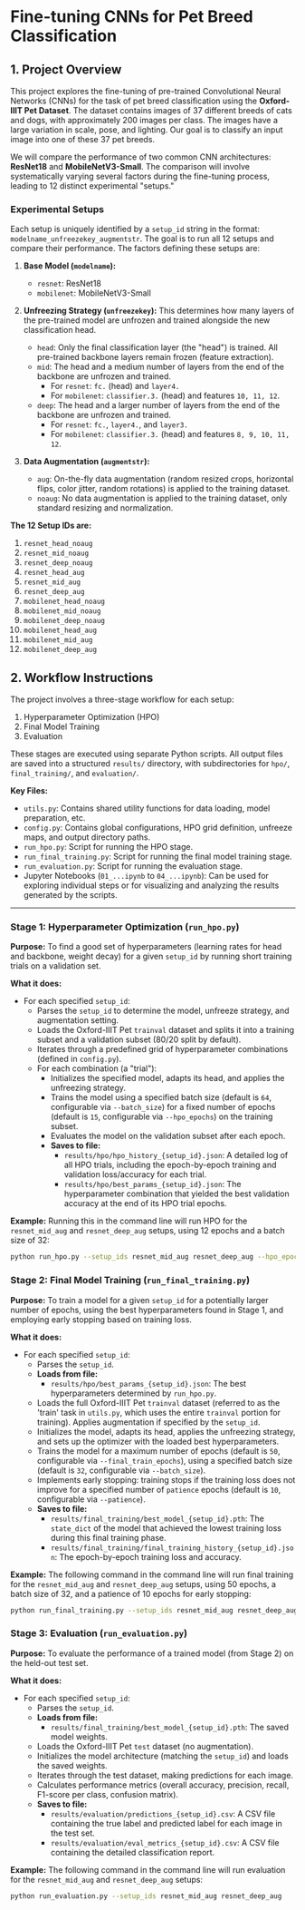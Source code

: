 # Fine-tuning CNNs for Pet Breed Classification

## 1. Project Overview

This project explores the fine-tuning of pre-trained Convolutional Neural Networks (CNNs) for the task of pet breed classification using the **Oxford-IIIT Pet Dataset**. The dataset contains images of 37 different breeds of cats and dogs, with approximately 200 images per class. The images have a large variation in scale, pose, and lighting. Our goal is to classify an input image into one of these 37 pet breeds.

We will compare the performance of two common CNN architectures: **ResNet18** and **MobileNetV3-Small**. The comparison will involve systematically varying several factors during the fine-tuning process, leading to 12 distinct experimental "setups."

### Experimental Setups

Each setup is uniquely identified by a `setup_id` string in the format: `modelname_unfreezekey_augmentstr`. The goal is to run all 12 setups and compare their performance. The factors defining these setups are:

1.  **Base Model (`modelname`):**
    *   `resnet`: ResNet18
    *   `mobilenet`: MobileNetV3-Small

2.  **Unfreezing Strategy (`unfreezekey`):** This determines how many layers of the pre-trained model are unfrozen and trained alongside the new classification head.
    *   `head`: Only the final classification layer (the "head") is trained. All pre-trained backbone layers remain frozen (feature extraction).
    *   `mid`: The head and a medium number of layers from the end of the backbone are unfrozen and trained.
        *   For `resnet`: `fc.` (head) and `layer4.`
        *   For `mobilenet`: `classifier.3.` (head) and features `10, 11, 12`.
    *   `deep`: The head and a larger number of layers from the end of the backbone are unfrozen and trained.
        *   For `resnet`: `fc.`, `layer4.`, and `layer3.`
        *   For `mobilenet`: `classifier.3.` (head) and features `8, 9, 10, 11, 12`.

3.  **Data Augmentation (`augmentstr`):**
    *   `aug`: On-the-fly data augmentation (random resized crops, horizontal flips, color jitter, random rotations) is applied to the training dataset.
    *   `noaug`: No data augmentation is applied to the training dataset, only standard resizing and normalization.

**The 12 Setup IDs are:**

1.  `resnet_head_noaug`
2.  `resnet_mid_noaug`
3.  `resnet_deep_noaug`
4.  `resnet_head_aug`
5.  `resnet_mid_aug`
6.  `resnet_deep_aug`
7.  `mobilenet_head_noaug`
8.  `mobilenet_mid_noaug`
9.  `mobilenet_deep_noaug`
10. `mobilenet_head_aug`
11. `mobilenet_mid_aug`
12. `mobilenet_deep_aug`

## 2. Workflow Instructions

The project involves a three-stage workflow for each setup:
1.  Hyperparameter Optimization (HPO)
2.  Final Model Training
3.  Evaluation

These stages are executed using separate Python scripts. All output files are saved into a structured `results/` directory, with subdirectories for `hpo/`, `final_training/`, and `evaluation/`.

**Key Files:**
*   `utils.py`: Contains shared utility functions for data loading, model preparation, etc.
*   `config.py`: Contains global configurations, HPO grid definition, unfreeze maps, and output directory paths.
*   `run_hpo.py`: Script for running the HPO stage.
*   `run_final_training.py`: Script for running the final model training stage.
*   `run_evaluation.py`: Script for running the evaluation stage.
*   Jupyter Notebooks (`01_...ipynb` to `04_...ipynb`): Can be used for exploring individual steps or for visualizing and analyzing the results generated by the scripts.

---

### Stage 1: Hyperparameter Optimization (`run_hpo.py`)

**Purpose:** To find a good set of hyperparameters (learning rates for head and backbone, weight decay) for a given `setup_id` by running short training trials on a validation set.

**What it does:**
*   For each specified `setup_id`:
    *   Parses the `setup_id` to determine the model, unfreeze strategy, and augmentation setting.
    *   Loads the Oxford-IIIT Pet `trainval` dataset and splits it into a training subset and a validation subset (80/20 split by default).
    *   Iterates through a predefined grid of hyperparameter combinations (defined in `config.py`).
    *   For each combination (a "trial"):
        *   Initializes the specified model, adapts its head, and applies the unfreezing strategy.
        *   Trains the model using a specified batch size (default is `64`, configurable via `--batch_size`)  for a fixed number of epochs (default is `15`, configurable via `--hpo_epochs`) on the training subset.
        *   Evaluates the model on the validation subset after each epoch.
        *   **Saves to file:**
            *   `results/hpo/hpo_history_{setup_id}.json`: A detailed log of all HPO trials, including the epoch-by-epoch training and validation loss/accuracy for each trial.
            *   `results/hpo/best_params_{setup_id}.json`: The hyperparameter combination that yielded the best validation accuracy at the end of its HPO trial epochs.

**Example:**
Running this in the command line will run HPO for the `resnet_mid_aug` and `resnet_deep_aug` setups, using 12 epochs and a batch size of 32: 
```bash
python run_hpo.py --setup_ids resnet_mid_aug resnet_deep_aug --hpo_epochs 12 --batch_size 32
```

### Stage 2: Final Model Training (`run_final_training.py`)

**Purpose:** To train a model for a given `setup_id` for a potentially larger number of epochs, using the best hyperparameters found in Stage 1, and employing early stopping based on training loss.

**What it does:**
*   For each specified `setup_id`:
    *   Parses the `setup_id`.
    *   **Loads from file:**
        *   `results/hpo/best_params_{setup_id}.json`: The best hyperparameters determined by `run_hpo.py`.
    *   Loads the full Oxford-IIIT Pet `trainval` dataset (referred to as the 'train' task in `utils.py`, which uses the entire `trainval` portion for training). Applies augmentation if specified by the `setup_id`.
    *   Initializes the model, adapts its head, applies the unfreezing strategy, and sets up the optimizer with the loaded best hyperparameters.
    *   Trains the model for a maximum number of epochs (default is `50`, configurable via `--final_train_epochs`), using a specified batch size (default is `32`, configurable via `--batch_size`).
    *   Implements early stopping: training stops if the training loss does not improve for a specified number of `patience` epochs (default is `10`, configurable via `--patience`).
    *   **Saves to file:**
        *   `results/final_training/best_model_{setup_id}.pth`: The `state_dict` of the model that achieved the lowest training loss during this final training phase.
        *   `results/final_training/final_training_history_{setup_id}.json`: The epoch-by-epoch training loss and accuracy.

**Example:**
The following command in the command line will run final training for the `resnet_mid_aug` and `resnet_deep_aug` setups, using 50 epochs, a batch size of 32, and a patience of 10 epochs for early stopping:
```bash
python run_final_training.py --setup_ids resnet_mid_aug resnet_deep_aug --final_train_epochs 50 --batch_size 32 --patience 10
```

### Stage 3: Evaluation (`run_evaluation.py`)

**Purpose:** To evaluate the performance of a trained model (from Stage 2) on the held-out test set.

**What it does:**
*   For each specified `setup_id`:
    *   Parses the `setup_id`.
    *   **Loads from file:**
        *   `results/final_training/best_model_{setup_id}.pth`: The saved model weights.
    *   Loads the Oxford-IIIT Pet `test` dataset (no augmentation).
    *   Initializes the model architecture (matching the `setup_id`) and loads the saved weights.
    *   Iterates through the test dataset, making predictions for each image.
    *   Calculates performance metrics (overall accuracy, precision, recall, F1-score per class, confusion matrix).
    *   **Saves to file:**
        *   `results/evaluation/predictions_{setup_id}.csv`: A CSV file containing the true label and predicted label for each image in the test set.
        *   `results/evaluation/eval_metrics_{setup_id}.csv`: A CSV file containing the detailed classification report.

**Example:**
The following command in the command line will run evaluation for the `resnet_mid_aug` and `resnet_deep_aug` setups:
```bash
python run_evaluation.py --setup_ids resnet_mid_aug resnet_deep_aug
```